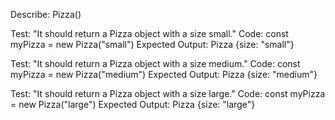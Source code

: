 Describe: Pizza()

Test: "It should return a Pizza object with a size small."
Code: const myPizza = new Pizza("small")
Expected Output: Pizza {size: "small"}

Test: "It should return a Pizza object with a size medium."
Code: const myPizza = new Pizza("medium")
Expected Output: Pizza {size: "medium"}

Test: "It should return a Pizza object with a size large."
Code: const myPizza = new Pizza("large")
Expected Output: Pizza {size: "large"}